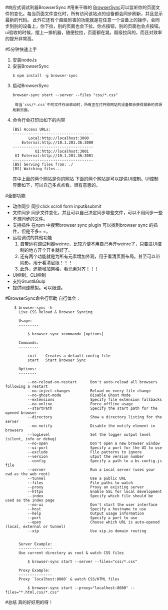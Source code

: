 #响应式调试利器BrowserSync
#用来干嘛的
[BrowserSync](http://www.browsersync.io/)可以监听你的页面文件的变化。每当页面文件变化时，所有访问该站点的设备都会同步刷新，并且显示最新的代码。
此外它还有个超级厉害的功能就是在任意一个设备上的操作，会同步到别的设备上，你下拉，别的页面也会下拉，你点按钮，别的页面也会点按钮。ui验收的时候，摆上一排机器，随便拉拉，页面都在晃，超级拉风的，而且对效率的提升非常高。

#5分钟快速上手
1. 安装nodeJs
2. 安装BrowserSync
    ```        
    $ npm install -g browser-sync
    ```
3. 启动BrowserSync
    ```
    browser-sync start --server --files "css/*.css"
    ```
        每当`css/*.css`中的文件作出改动时，所有正在打开刚网站的设备都会获得最新的资源刷新页面。
4. 命令行会打印出如下的内容
    ```
    [BS] Access URLs:
    ------------------------------------
           Local:http://localhost:3000
        External:http://10.1.201.36:3000
    ------------------------------------
              UI:http://localhost:3001
     UI External:http://10.1.201.36:3001
    ------------------------------------
    [BS] Serving files from: ./
    [BS] Watching files...
    ```
    其中上面的两个网站是你的网站
    下面的两个网站是可以提供UI控制。UI控制界面如下，可以自己多点点看。很有意思的。

#全部功能
+ 动作同步
同步click scroll form input&submit
+ 文件同步
同步文件变化，并且可以自己决定同步哪些文件，可以不用同步一些不想同步的文件。
+ 支持插件
在npm 中搜索browser sync plugin 可以找到browser sync 的插件，但是不多= =，
+ 远程调试的其他功能
    1. 自带远程调试利器weinre，比较方便不用自己再开weinre了，只要进UI控制的地方开个开关就好了。
    2. 还有两个功能就是为所有元素增加外观，用于看清页面布局。甚至可以带阴影，用于看清层级！！！
    3. 此外，还能增加网格，看元素对齐！！！
+ UI控制，CLI控制
+ 支持Grunt&Gulp
+ 提供网速模拟。可以限速。

#BrowserSync命令行帮助
自行体会：

        $ browser-sync -h
          Live CSS Reload & Browser Syncing
        
          Usage:
          ---------
        
              $ browser-sync <command> [options]
        
          Commands:
          ---------
        
              init    Creates a default config file
              start   Start Browser Sync
        
          Options:
          --------
        
              --no-reload-on-restart      Don't auto-reload all browsers following a restart
              --no-inject-changes         Reload on every file change
              --no-ghost-mode             Disable Ghost Mode
              --extensions                Specify file extension fallbacks
              --no-online                 Force offline usage
              --startPath                 Specify the start path for the opened browser
              --directory                 Show a directory listing for the server
              --no-notify                 Disable the notify element in browsers
              --logLevel                  Set the logger output level (silent, info or debug)
              --no-open                   Don't open a new browser window
              --ui-port                   Specify a port for the UI to use
              --exclude                   File patterns to ignore
              --version                   utput the version number
              --config                    Specify a path to a bs-config.js file
              --server                    Run a Local server (uses your cwd as the web root)
              --tunnel                    Use a public URL
              --files                     File paths to watch
              --proxy                     Proxy an existing server
              --https                     Enable SSL for local development
              --index                     Specify which file should be used as the index page
              --no-ui                     Don't start the user interface
              --host                      Specify a hostname to use
              --help                      Output usage information
              --port                      Specify a port to use
              --open                      Choose which URL is auto-opened (local, external or tunnel)
              --xip                       Use xip.io domain routing
        
        
          Server Example:
          ---------------
          Use current directory as root & watch CSS files
        
              $ browser-sync start --server --files="css/*.css"
        
          Proxy Example:
          ---------------
          Proxy `localhost:8080` & watch CSS/HTML files
        
              $ browser-sync start --proxy="localhost:8080" --files="*.html,css/*.css"

#总结
真的好好用的呀！